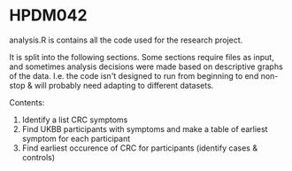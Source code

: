 # HPDM042
analysis.R is contains all the code used for the research project.

It is split into the following sections. Some sections require files as input, and sometimes analysis decisions were made based on descriptive graphs of the data. I.e. the code isn't designed to run from beginning to end non-stop & will probably need adapting to different datasets.

Contents:
1. Identify a list CRC symptoms
2. Find UKBB participants with symptoms and make a table of earliest symptom for each participant
3. Find earliest occurence of CRC for participants (identify cases & controls)
